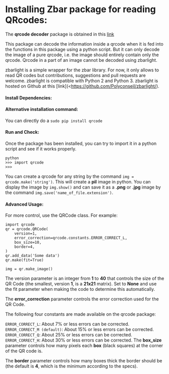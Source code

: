 # Installing Zbar package for reading QRcodes:

The **qrcode decoder** package is obtained in this [link](https://pypi.python.org/pypi/zbarlight)

This package can decode the information inside a qrcode when it is fed into the functions in this package using a python script.
But it can only decode the image of a pure qrcode, i.e. the image should entirely contain only the qrcode. Qrcode in a part of an image cannot be decoded using zbarlight.

zbarlight is a simple wrapper for the zbar library. For now, it only allows to read QR codes but contributions, suggestions and pull requests are welcome.
zbarlight is compatible with Python 2 and Python 3.
zbarlight is hosted on Github at this [link](<https://github.com/Polyconseil/zbarlight/).

#### Install Dependencies:



#### Alternative installation command:

You can directly do a `sudo pip install qrcode` 

#### Run and Check:
Once the package has been installed, you can try to import it in a python script and see if it works properly.

```
python
>>> import qrcode
>>>
```

You can create a qrcode for any string by the command `img = qrcode.make('string')`. This will create a **pil** image in python.
You can display the image by `img.show()` and can save it as a **.png** or **.jpg** image by the command `img.save('name_of_file.extension')`.

#### Advanced Usage:

For more control, use the QRCode class. For example:

```
import qrcode
qr = qrcode.QRCode(
    version=1,
    error_correction=qrcode.constants.ERROR_CORRECT_L,
    box_size=10,
    border=4,
)
qr.add_data('Some data')
qr.make(fit=True)

img = qr.make_image()

```

The version parameter is an integer from **1** to **40** that controls the size of the QR Code (the smallest, version **1**, is a **21x21** matrix). 
Set to **None** and use the fit parameter when making the code to determine this automatically.

The **error_correction** parameter controls the error correction used for the QR Code. 

The following four constants are made available on the qrcode package:

`ERROR_CORRECT_L`:    About 7% or less errors can be corrected.
`ERROR_CORRECT_M (default)`:    About 15% or less errors can be corrected.
`ERROR_CORRECT_Q`:    About 25% or less errors can be corrected.
`ERROR_CORRECT_H`:    About 30% or less errors can be corrected.
The **box_size** parameter controls how many pixels each **box** (black squares) at the corner of the QR code is.

The **border** parameter controls how many boxes thick the border should be (the default is **4**, which is the minimum according to the specs).






